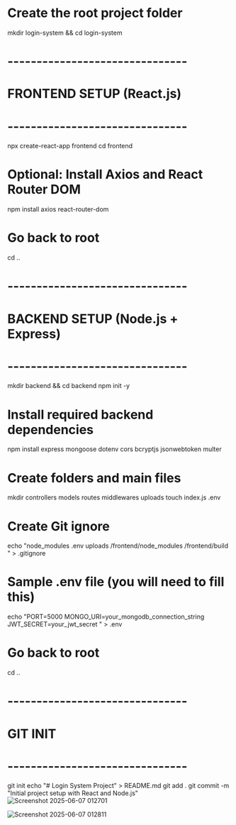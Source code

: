 # Create the root project folder
mkdir login-system && cd login-system

# -------------------------------
# FRONTEND SETUP (React.js)
# -------------------------------
npx create-react-app frontend
cd frontend

# Optional: Install Axios and React Router DOM
npm install axios react-router-dom

# Go back to root
cd ..

# -------------------------------
# BACKEND SETUP (Node.js + Express)
# -------------------------------
mkdir backend && cd backend
npm init -y

# Install required backend dependencies
npm install express mongoose dotenv cors bcryptjs jsonwebtoken multer

# Create folders and main files
mkdir controllers models routes middlewares uploads
touch index.js .env

# Create Git ignore
echo "node_modules
.env
uploads
/frontend/node_modules
/frontend/build
" > .gitignore

# Sample .env file (you will need to fill this)
echo "PORT=5000
MONGO_URI=your_mongodb_connection_string
JWT_SECRET=your_jwt_secret
" > .env

# Go back to root
cd ..

# -------------------------------
# GIT INIT
# -------------------------------
git init
echo "# Login System Project" > README.md
git add .
git commit -m "Initial project setup with React and Node.js"
![Screenshot 2025-06-07 012701](https://github.com/user-attachments/assets/8161b7bc-300e-4633-afad-427d4f76382b)

![Screenshot 2025-06-07 012811](https://github.com/user-attachments/assets/ac9318dc-d308-4b5f-a3ef-786668a3fd4d)


